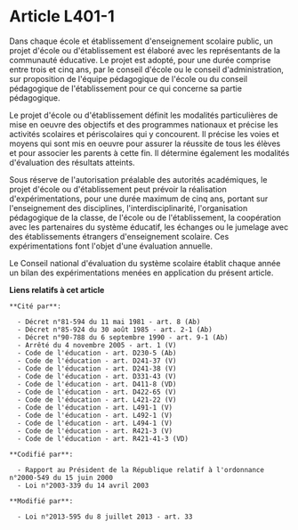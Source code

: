 # Article L401-1

Dans chaque école et établissement d'enseignement scolaire public, un projet d'école ou d'établissement est élaboré avec les
représentants de la communauté éducative. Le projet est adopté, pour une durée comprise entre trois et cinq ans, par le
conseil d'école ou le conseil d'administration, sur proposition de l'équipe pédagogique de l'école ou du conseil pédagogique
de l'établissement pour ce qui concerne sa partie pédagogique.

Le projet d'école ou d'établissement définit les modalités particulières de mise en oeuvre des objectifs et des programmes
nationaux et précise les activités scolaires et périscolaires qui y concourent. Il précise les voies et moyens qui sont mis
en oeuvre pour assurer la réussite de tous les élèves et pour associer les parents à cette fin. Il détermine également les
modalités d'évaluation des résultats atteints.

Sous réserve de l'autorisation préalable des autorités académiques, le projet d'école ou d'établissement peut prévoir la
réalisation d'expérimentations, pour une durée maximum de cinq ans, portant sur l'enseignement des disciplines,
l'interdisciplinarité, l'organisation pédagogique de la classe, de l'école ou de l'établissement, la coopération avec les
partenaires du système éducatif, les échanges ou le jumelage avec des établissements étrangers d'enseignement scolaire. Ces
expérimentations font l'objet d'une évaluation annuelle.

Le Conseil national d'évaluation du système scolaire  établit chaque année un bilan des expérimentations menées en
application du présent article.

**Liens relatifs à cet article**

	**Cité par**:

	  - Décret n°81-594 du 11 mai 1981 - art. 8 (Ab)
	  - Décret n°85-924 du 30 août 1985 - art. 2-1 (Ab)
	  - Décret n°90-788 du 6 septembre 1990 - art. 9-1 (Ab)
	  - Arrêté du 4 novembre 2005 - art. 1 (V)
	  - Code de l'éducation - art. D230-5 (Ab)
	  - Code de l'éducation - art. D241-37 (V)
	  - Code de l'éducation - art. D241-38 (V)
	  - Code de l'éducation - art. D331-43 (V)
	  - Code de l'éducation - art. D411-8 (VD)
	  - Code de l'éducation - art. D422-65 (V)
	  - Code de l'éducation - art. L421-22 (V)
	  - Code de l'éducation - art. L491-1 (V)
	  - Code de l'éducation - art. L492-1 (V)
	  - Code de l'éducation - art. L494-1 (V)
	  - Code de l'éducation - art. R421-3 (V)
	  - Code de l'éducation - art. R421-41-3 (VD)

	**Codifié par**:

	  - Rapport au Président de la République relatif à l'ordonnance n°2000-549 du 15 juin 2000
	  - Loi n°2003-339 du 14 avril 2003

	**Modifié par**:

	  - Loi n°2013-595 du 8 juillet 2013 - art. 33
